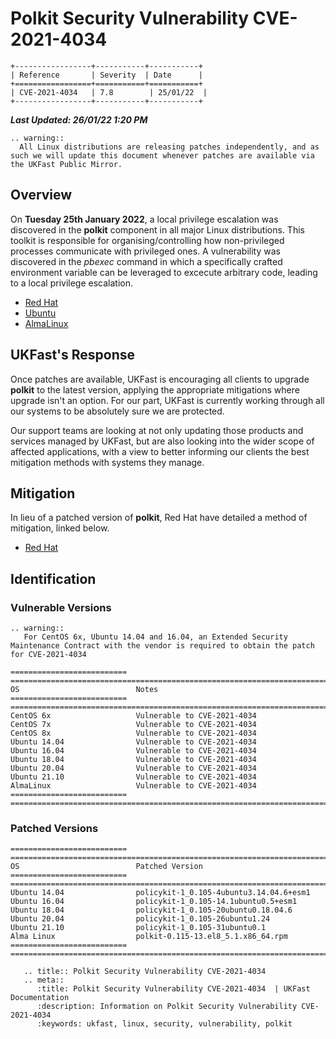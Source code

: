 # Polkit Security Vulnerability CVE-2021-4034

```eval_rst
+-----------------+-----------+-----------+
| Reference       | Severity  | Date      |
+=================+===========+===========+
| CVE-2021-4034   | 7.8        | 25/01/22  |
+-----------------+-----------+-----------+

```

***Last Updated: 26/01/22 1:20 PM***

```eval_rst
.. warning::
  All Linux distributions are releasing patches independently, and as such we will update this document whenever patches are available via the UKFast Public Mirror.

```

## Overview

On **Tuesday 25th January 2022**, a local privilege escalation was discovered in the **polkit** component in all major Linux distributions. This toolkit is responsible for organising/controlling how non-privileged processes communicate with privileged ones. A vulnerability was discovered in the *pbexec* command in which a specifically crafted environment variable can be leveraged to excecute arbitrary code, leading to a local privilege escalation.

* [Red Hat](https://access.redhat.com/security/cve/CVE-2021-4034)
* [Ubuntu](https://ubuntu.com/security/CVE-2021-4034)
* [AlmaLinux](https://errata.almalinux.org/8/ALSA-2022-0267.html)

## UKFast's Response

Once patches are available, UKFast is encouraging all clients to upgrade **polkit** to the latest version, applying the appropriate mitigations where upgrade isn't an option. For our part, UKFast is currently working through all our systems to be absolutely sure we are protected.

Our support teams are looking at not only updating those products and services managed by UKFast, but are also looking into the wider scope of affected applications, with a view to better informing our clients the best mitigation methods with systems they manage.

## Mitigation

In lieu of a patched version of **polkit**, Red Hat have detailed a method of mitigation, linked below.

* [Red Hat](https://access.redhat.com/security/cve/CVE-2021-4034)

## Identification

### Vulnerable Versions

```eval_rst
.. warning::
   For CentOS 6x, Ubuntu 14.04 and 16.04, an Extended Security Maintenance Contract with the vendor is required to obtain the patch for CVE-2021-4034
```

```eval_rst
==========================  ==================================================================================
OS                          Notes
==========================  ==================================================================================
CentOS 6x                   Vulnerable to CVE-2021-4034
CentOS 7x                   Vulnerable to CVE-2021-4034
CentOS 8x                   Vulnerable to CVE-2021-4034
Ubuntu 14.04                Vulnerable to CVE-2021-4034
Ubuntu 16.04                Vulnerable to CVE-2021-4034
Ubuntu 18.04                Vulnerable to CVE-2021-4034
Ubuntu 20.04                Vulnerable to CVE-2021-4034
Ubuntu 21.10                Vulnerable to CVE-2021-4034
AlmaLinux                   Vulnerable to CVE-2021-4034
==========================  ==================================================================================
```

### Patched Versions

```eval_rst
==========================  ===================================================================================
OS                          Patched Version
==========================  ===================================================================================
Ubuntu 14.04                policykit-1_0.105-4ubuntu3.14.04.6+esm1
Ubuntu 16.04                policykit-1_0.105-14.1ubuntu0.5+esm1
Ubuntu 18.04                policykit-1_0.105-20ubuntu0.18.04.6
Ubuntu 20.04                policykit-1_0.105-26ubuntu1.24
Ubuntu 21.10                policykit-1_0.105-31ubuntu0.1
Alma Linux                  polkit-0.115-13.el8_5.1.x86_64.rpm
==========================  ===================================================================================

```

```eval_rst
   .. title:: Polkit Security Vulnerability CVE-2021-4034
   .. meta::
      :title: Polkit Security Vulnerability CVE-2021-4034  | UKFast Documentation
      :description: Information on Polkit Security Vulnerability CVE-2021-4034
      :keywords: ukfast, linux, security, vulnerability, polkit
```
